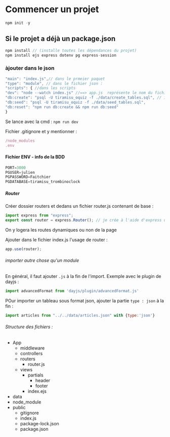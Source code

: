 # Commencer un projet

```js
npm init -y
```
## Si le projet a déjà un package.json

```js
npm install // (installe toutes les dépendances du projet)
npm install ejs express dotenv pg express-session
```
### àjouter dans le json 

```js
"main": "index.js",// dans le prmeier paquet
"type": "module", // dans le fichier json :
"scripts": { //dans les scripts
"dev": "node --watch index.js" //==> app.js  représente le nom du fichier du server à lancer
"db:create": "psql -U tiramisu_oquiz -f ./data/create_tables.sql", // ici tiramisu_oquizz est le nom de la BDD mais aussi du user qui est admin dessus ==> Mettre le même nom pour les deux sinon le script ne fonctionne pas
"db:seed": "psql -U tiramisu_oquiz -f ./data/seed_tables.sql",
"db:reset": "npm run db:create && npm run db:seed"
}
```
Se lance avec la cmd : `npm run dev`

Fichier .gitignore et y mentionner :
```js
/node_modules
.env
```
#### Fichier ENV - info de la BDD
```js
PORT=3000
PGUSER=julien
PGPASSWORD=Faitchier
PGDATABASE=tiramisu_trombinoclock
```
##### Router

Créer dossier routers et dedans un fichier router.js contenant de base : 
```js
import express from "express";
export const router = express.Router(); // je crée à l'aide d'express un router
```
On y logera les routes dynamiques ou non de la page

Ajouter dans le fichier index.js l'usage de router : 
```js
app.use(router);
```

###### importer autre chose qu'un module
En général, il faut ajouter `.js` à la fin de l'import. Exemple avec le plugin de dayjs : 
```js
import advancedFormat from 'dayjs/plugin/advancedFormat.js'
```


POur importer un tableau sous format json, ajouter la partie `type : json` à la fin : 
```js
import articles from "../../data/articles.json" with {type:'json'}
```

###### Structure des fichiers : 
- App
  - middleware
  - controllers
  - routers
    - router.js
  - views
    - partials
      - header
      - footer
    - index.ejs    
- data
- node_module
- public
  - gitignore
  - index.js
  - package-lock.json
  - package.json